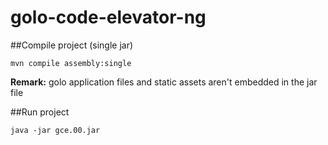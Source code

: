 golo-code-elevator-ng
=====================


##Compile project (single jar)

    mvn compile assembly:single

**Remark:** golo application files and static assets aren't embedded in the jar file

##Run project

    java -jar gce.00.jar
    